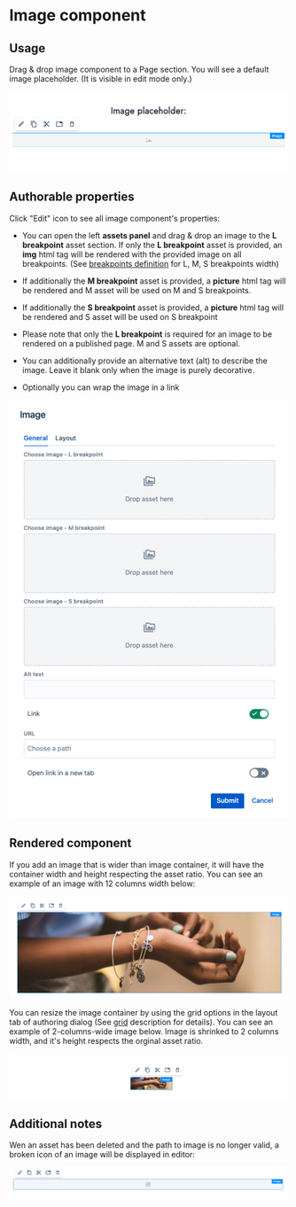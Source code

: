 # Image component

## Usage
Drag & drop image component to a Page section. You will see a default image placeholder. (It is visible in edit mode only.)
<p align="center" width="100%">
    <img class="image--with-border" src="./placeholder.jpg" alt="Image placeholder in edit mode">
</p>

## Authorable properties
Click "Edit" icon to see all image component's properties:

- You can open the left **assets panel** and drag & drop an image to the **L breakpoint** asset section. If only the **L breakpoint** asset is provided, an __img__ html tag will be rendered with the provided image on all breakpoints. (See [breakpoints definition](../grid#breakpoints-definition) for L, M, S breakpoints width)

- If additionally the **M breakpoint** asset is provided, a __picture__ html tag will be rendered and M asset will be used on M and S breakpoints.
- If additionally the **S breakpoint** asset is provided, a __picture__ html tag will be rendered and S asset will be used on S breakpoint
- Please note that only the **L breakpoint** is required for an image to be rendered on a published page. M and S assets are optional.
- You can additionally provide an alternative text (alt) to describe the image. Leave it blank only when the image is purely decorative.
- Optionally you can wrap the image in a link

<p align="center" width="100%">
    <img class="image--with-border" src="./dialog.jpg" alt="Image dialog">
</p>

## Rendered component
If you add an image that is wider than image container, it will have the container width and height respecting the asset ratio. You can see an example of an image with 12 columns width below:

<p align="center" width="100%">
    <img class="image--with-border" src="./12-col-img.jpg" alt="Image: 12 cols example">
</p>

You can resize the image container by using the grid options in the layout tab of authoring dialog (See [grid](../grid) description for details).
You can see an example of 2-columns-wide image below. Image is shrinked to 2 columns width, and it's height respects the orginal asset ratio.

<p align="center" width="100%">
    <img class="image--with-border" src="./2-col-img.jpg" alt="Image: 2 cols example">
</p>

## Additional notes
Wen an asset has been deleted and the path to image is no longer valid, a broken icon of an image will be displayed in editor:

<p align="center" width="100%">
    <img class="image--with-border" src="./broken-path.jpg" alt="Broken path icon">
</p>
